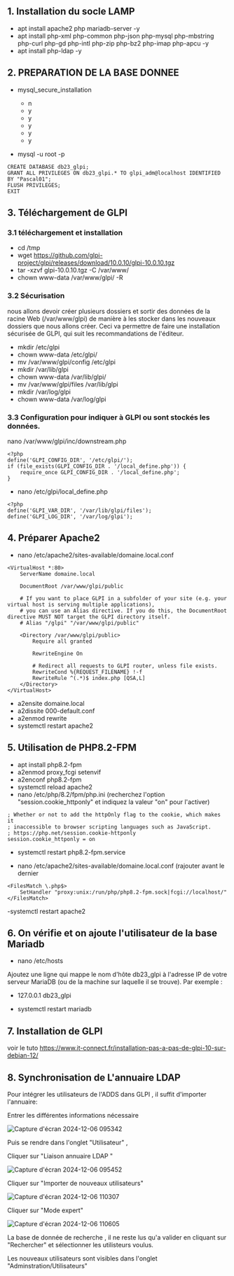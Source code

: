 ## 1. Installation du socle LAMP

- apt install apache2 php mariadb-server -y
- apt install php-xml php-common php-json php-mysql php-mbstring php-curl php-gd php-intl php-zip php-bz2 php-imap php-apcu -y
- apt install php-ldap -y

## 2. PREPARATION DE LA BASE DONNEE

- mysql_secure_installation
	- n
	- y
	- y
	- y
	- y
	- y

- mysql -u root -p

```
CREATE DATABASE db23_glpi;
GRANT ALL PRIVILEGES ON db23_glpi.* TO glpi_adm@localhost IDENTIFIED BY "Pascal01";
FLUSH PRIVILEGES;
EXIT
```

## 3. Téléchargement de GLPI

### 3.1 téléchargement et installation
- cd /tmp
- wget https://github.com/glpi-project/glpi/releases/download/10.0.10/glpi-10.0.10.tgz
- tar -xzvf glpi-10.0.10.tgz -C /var/www/
- chown www-data /var/www/glpi/ -R

### 3.2 Sécurisation
nous allons devoir créer plusieurs dossiers et sortir des données de la racine Web (/var/www/glpi) de manière à les stocker dans les nouveaux dossiers que nous allons créer. Ceci va permettre de faire une installation sécurisée de GLPI, qui suit les recommandations de l'éditeur.

- mkdir /etc/glpi
- chown www-data /etc/glpi/
- mv /var/www/glpi/config /etc/glpi
- mkdir /var/lib/glpi
- chown www-data /var/lib/glpi/
- mv /var/www/glpi/files /var/lib/glpi
- mkdir /var/log/glpi
- chown www-data /var/log/glpi


### 3.3 Configuration  pour indiquer à GLPI ou sont stockés les données.

nano /var/www/glpi/inc/downstream.php

```
<?php
define('GLPI_CONFIG_DIR', '/etc/glpi/');
if (file_exists(GLPI_CONFIG_DIR . '/local_define.php')) {
    require_once GLPI_CONFIG_DIR . '/local_define.php';
}
```

- nano /etc/glpi/local_define.php

```
<?php
define('GLPI_VAR_DIR', '/var/lib/glpi/files');
define('GLPI_LOG_DIR', '/var/log/glpi');
```

## 4. Préparer Apache2

- nano /etc/apache2/sites-available/domaine.local.conf
```
<VirtualHost *:80>
    ServerName domaine.local

    DocumentRoot /var/www/glpi/public

    # If you want to place GLPI in a subfolder of your site (e.g. your virtual host is serving multiple applications),
    # you can use an Alias directive. If you do this, the DocumentRoot directive MUST NOT target the GLPI directory itself.
    # Alias "/glpi" "/var/www/glpi/public"

    <Directory /var/www/glpi/public>
        Require all granted

        RewriteEngine On

        # Redirect all requests to GLPI router, unless file exists.
        RewriteCond %{REQUEST_FILENAME} !-f
        RewriteRule ^(.*)$ index.php [QSA,L]
    </Directory>
</VirtualHost>
```

- a2ensite domaine.local
- a2dissite 000-default.conf
- a2enmod rewrite
- systemctl restart apache2


## 5. Utilisation de PHP8.2-FPM

- apt install php8.2-fpm
- a2enmod proxy_fcgi setenvif
- a2enconf php8.2-fpm
- systemctl reload apache2
- nano /etc/php/8.2/fpm/php.ini
(recherchez l'option "session.cookie_httponly" et indiquez la valeur "on" pour l'activer)

```
; Whether or not to add the httpOnly flag to the cookie, which makes it
; inaccessible to browser scripting languages such as JavaScript.
; https://php.net/session.cookie-httponly
session.cookie_httponly = on
```

- systemctl restart php8.2-fpm.service

- nano /etc/apache2/sites-available/domaine.local.conf
(rajouter avant le dernier </VirtualHost>

```
<FilesMatch \.php$>
    SetHandler "proxy:unix:/run/php/php8.2-fpm.sock|fcgi://localhost/"
</FilesMatch>
```

-systemctl restart apache2

## 6. On vérifie et on ajoute l'utilisateur de la base Mariadb

- nano /etc/hosts

Ajoutez une ligne qui mappe le nom d'hôte db23_glpi à l'adresse IP de votre serveur MariaDB (ou de la machine sur laquelle il se trouve). Par exemple :

- 127.0.0.1   db23_glpi

- systemctl restart mariadb

## 7. Installation de GLPI

voir le tuto https://www.it-connect.fr/installation-pas-a-pas-de-glpi-10-sur-debian-12/

## 8. Synchronisation de L'annuaire LDAP

Pour intégrer les utilisateurs de l'ADDS dans GLPI , il suffit d'importer l'annuaire:

Entrer les différentes informations nécessaire

![Capture d'écran 2024-12-06 095342](https://github.com/user-attachments/assets/868f736b-5662-4309-b827-fa12a0c5b18e)

Puis se rendre dans l'onglet "Utilisateur" , 

Cliquer sur "Liaison annuaire LDAP "

![Capture d'écran 2024-12-06 095452](https://github.com/user-attachments/assets/88d6dba1-32b1-4c38-85dc-e7bc69fc7ec1)

Cliquer sur "Importer de nouveaux utilisateurs"

![Capture d'écran 2024-12-06 110307](https://github.com/user-attachments/assets/fb126077-a377-42e1-9e44-e420b46b03c4)

Cliquer sur "Mode expert"

![Capture d'écran 2024-12-06 110605](https://github.com/user-attachments/assets/76f41903-0071-4c80-8e9f-0aaa6f811838)

La base de donnée de recherche , il ne reste lus qu'a valider en cliquant sur "Rechercher" et sélectionner les utilisteurs voulus.

Les nouveaux utilisateurs sont visibles dans l'onglet "Adminstration/Utilisateurs"





